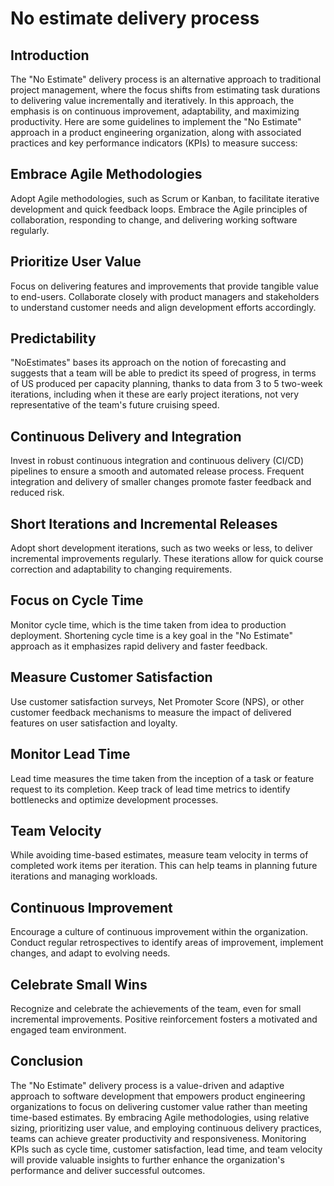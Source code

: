 # No estimate delivery process

## Introduction
The "No Estimate" delivery process is an alternative approach to traditional project management, where the focus shifts from estimating task durations to delivering value incrementally and iteratively. In this approach, the emphasis is on continuous improvement, adaptability, and maximizing productivity. Here are some guidelines to implement the "No Estimate" approach in a product engineering organization, along with associated practices and key performance indicators (KPIs) to measure success:

## Embrace Agile Methodologies
Adopt Agile methodologies, such as Scrum or Kanban, to facilitate iterative development and quick feedback loops. Embrace the Agile principles of collaboration, responding to change, and delivering working software regularly.

## Prioritize User Value
Focus on delivering features and improvements that provide tangible value to end-users. Collaborate closely with product managers and stakeholders to understand customer needs and align development efforts accordingly.

## Predictability
"NoEstimates" bases its approach on the notion of forecasting and suggests that a team will be able to predict its speed of progress, in terms of US produced per capacity planning, thanks to data from 3 to 5 two-week iterations, including when it these are early project iterations, not very representative of the team's future cruising speed.

## Continuous Delivery and Integration
Invest in robust continuous integration and continuous delivery (CI/CD) pipelines to ensure a smooth and automated release process. Frequent integration and delivery of smaller changes promote faster feedback and reduced risk.

## Short Iterations and Incremental Releases
Adopt short development iterations, such as two weeks or less, to deliver incremental improvements regularly. These iterations allow for quick course correction and adaptability to changing requirements.

## Focus on Cycle Time
Monitor cycle time, which is the time taken from idea to production deployment. Shortening cycle time is a key goal in the "No Estimate" approach as it emphasizes rapid delivery and faster feedback.

## Measure Customer Satisfaction
Use customer satisfaction surveys, Net Promoter Score (NPS), or other customer feedback mechanisms to measure the impact of delivered features on user satisfaction and loyalty.

## Monitor Lead Time
Lead time measures the time taken from the inception of a task or feature request to its completion. Keep track of lead time metrics to identify bottlenecks and optimize development processes.

## Team Velocity
While avoiding time-based estimates, measure team velocity in terms of completed work items per iteration. This can help teams in planning future iterations and managing workloads.

## Continuous Improvement
Encourage a culture of continuous improvement within the organization. Conduct regular retrospectives to identify areas of improvement, implement changes, and adapt to evolving needs.

## Celebrate Small Wins
Recognize and celebrate the achievements of the team, even for small incremental improvements. Positive reinforcement fosters a motivated and engaged team environment.

## Conclusion
The "No Estimate" delivery process is a value-driven and adaptive approach to software development that empowers product engineering organizations to focus on delivering customer value rather than meeting time-based estimates. By embracing Agile methodologies, using relative sizing, prioritizing user value, and employing continuous delivery practices, teams can achieve greater productivity and responsiveness. Monitoring KPIs such as cycle time, customer satisfaction, lead time, and team velocity will provide valuable insights to further enhance the organization's performance and deliver successful outcomes.

